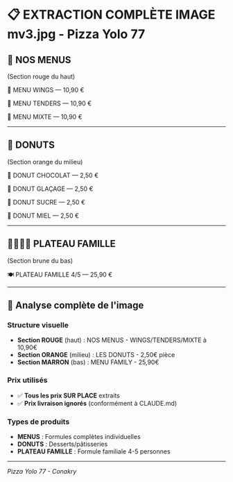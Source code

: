 # 📋 EXTRACTION COMPLÈTE IMAGE mv3.jpg - Pizza Yolo 77

## 🍗 **NOS MENUS**
(Section rouge du haut)

🍗 MENU WINGS — 10,90 €

🍗 MENU TENDERS — 10,90 €

🍖 MENU MIXTE — 10,90 €

---

## 🍩 **DONUTS**
(Section orange du milieu)

🍩 DONUT CHOCOLAT — 2,50 €

🍩 DONUT GLAÇAGE — 2,50 €

🍩 DONUT SUCRE — 2,50 €

🍯 DONUT MIEL — 2,50 €

---

## 👨‍👩‍👧‍👦 **PLATEAU FAMILLE**
(Section brune du bas)

🍽️ PLATEAU FAMILLE 4/5 — 25,90 €

---

## 📝 **Analyse complète de l'image**

### **Structure visuelle**
- **Section ROUGE** (haut) : NOS MENUS - WINGS/TENDERS/MIXTE à 10,90€
- **Section ORANGE** (milieu) : LES DONUTS - 2,50€ pièce
- **Section MARRON** (bas) : MENU FAMILY - 25,90€

### **Prix utilisés**
- ✅ **Tous les prix SUR PLACE** extraits
- ✅ **Prix livraison ignorés** (conformément à CLAUDE.md)

### **Types de produits**
- **MENUS** : Formules complètes individuelles
- **DONUTS** : Desserts/pâtisseries
- **PLATEAU FAMILLE** : Formule familiale 4-5 personnes

---

*Pizza Yolo 77 - Conakry*